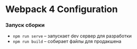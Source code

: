 # Webpack 4 Configuration


### Запуск сборки

- `npm run serve` – запускает dev сервер для разработки
- `npm run build` – собирает файлы для продакшена
